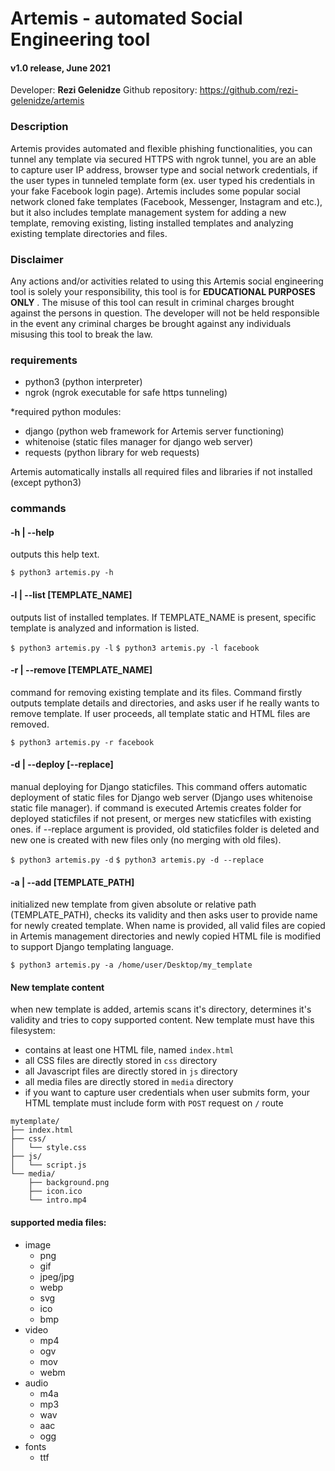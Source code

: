 # Artemis - automated Social Engineering tool
#### v1.0 release, June 2021

Developer: **Rezi Gelenidze**
Github repository: https://github.com/rezi-gelenidze/artemis

### Description
Artemis provides automated and flexible phishing functionalities,
you can tunnel any template via secured HTTPS with ngrok tunnel,
you are an able to capture user IP address, browser type and social
network credentials, if the user types in tunneled template form 
(ex. user typed his credentials in your fake Facebook login page). Artemis includes
some popular social network cloned fake templates (Facebook, Messenger, Instagram and etc.),
but it also includes template management system for adding a new template, removing existing,
listing installed templates and analyzing existing template directories and files.


### **Disclaimer**
Any actions and/or activities related to using this Artemis social engineering tool is solely your responsibility, this tool is for **EDUCATIONAL PURPOSES ONLY** . The misuse of this tool can result in criminal charges brought against the persons in question. The developer will not be held responsible in the event any criminal charges be brought against any individuals misusing this tool to break the law.


### requirements
- python3 (python interpreter)
- ngrok (ngrok executable for safe https tunneling)

*required python modules:
- django (python web framework for Artemis server functioning)
- whitenoise (static files manager for django web server)
- requests (python library for web requests)

Artemis automatically installs all required files
and libraries if not installed (except python3)


### commands


#### -h | --help

outputs this help text.

`$ python3 artemis.py -h`

#### -l | --list [TEMPLATE_NAME]

outputs list of installed templates. If TEMPLATE_NAME is
present, specific template is analyzed and information is listed.

`$ python3 artemis.py -l`
`$ python3 artemis.py -l facebook`


#### -r | --remove [TEMPLATE_NAME]

command for removing existing template and its files.
Command firstly outputs template details and directories,
and asks user if he really wants to remove template.
If user proceeds, all template static and HTML files are removed.

`$ python3 artemis.py -r facebook`


#### -d | --deploy [--replace]

manual deploying for Django staticfiles.
This command offers automatic deployment of static files
for Django web server (Django uses whitenoise static file manager).
if command is executed Artemis creates folder for deployed staticfiles if not present,
or merges new staticfiles with existing ones. if --replace argument is provided, old staticfiles
folder is deleted and new one is created with new files only (no merging with old files).

`$ python3 artemis.py -d`
`$ python3 artemis.py -d --replace`


#### -a | --add [TEMPLATE_PATH]

initialized new template from given absolute or relative path (TEMPLATE_PATH), checks its
validity and then asks user to provide name for newly created template.
When name is provided, all valid files are copied in Artemis management
directories and newly copied HTML file is modified to support Django templating
language.

`$ python3 artemis.py -a /home/user/Desktop/my_template`

#### New template content

when new template is added, artemis scans it's directory, determines it's validity and tries to copy supported content.
New template must have this filesystem:
* contains at least one HTML file, named `index.html`
* all CSS files are directly stored in `css` directory
* all Javascript files are directly stored in `js` directory
* all media files are directly stored in `media` directory
* if you want to capture user credentials when user submits form,
your HTML template must include form with `POST` request on `/` route

```
mytemplate/
├── index.html
├── css/
│   └── style.css
├── js/
│	└── script.js
└── media/
    ├── background.png
    ├── icon.ico
    └── intro.mp4
```
#### supported media files:
* image
	* png
	* gif
	* jpeg/jpg
	* webp
	* svg
	* ico
	* bmp
* video
	* mp4
	* ogv
	* mov
	* webm
* audio
	* m4a
	* mp3
	* wav
	* aac
	* ogg
* fonts
	* ttf 

	

